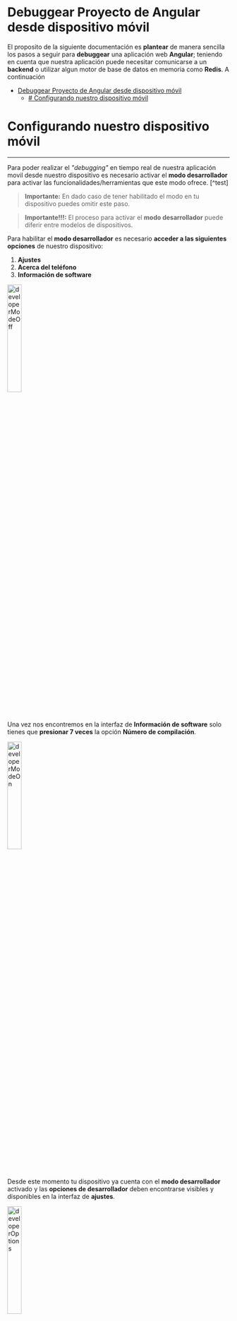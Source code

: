 # Debuggear Proyecto de Angular desde dispositivo móvil

El proposito de la siguiente documentación es **plantear** de manera sencilla los pasos a seguir para **debuggear** una aplicación web **Angular**; teniendo en cuenta que nuestra aplicación puede necesitar comunicarse a un **backend** o utilizar algun motor de base de datos en memoria como **Redis**. A continuación 

- [Debuggear Proyecto de Angular desde dispositivo móvil](#debuggear-proyecto-de-angular-desde-dispositivo-m%c3%b3vil)
  - [# Configurando nuestro dispositivo móvil](#h1-id%22configurando-nuestro-dispositivo-mc3b3vil-412%22configurando-nuestro-dispositivo-m%c3%b3vilh1)


# Configurando nuestro dispositivo móvil
---

Para poder realizar el *"debugging"* en tiempo real de nuestra aplicación movil desde nuestro dispositivo es necesario activar el **modo desarrollador** para activar las funcionalidades/herramientas que este modo ofrece. [^test]

> **Importante:** En dado caso de tener habilitado el modo en tu dispositivo puedes omitir este paso.

> **Importante!!!:** El proceso para activar el **modo desarrollador** puede diferir entre modelos de dispositivos.

Para habilitar el **modo desarrollador** es necesario **acceder a las siguientes opciones** de nuestro dispositivo:

1. **Ajustes**
2. **Acerca del teléfono**
3. **Información de software**

<!--![developerModeOff](resources/img/Screenshot_20200319-122937_Settings.jpg =150x50)-->

<img src="resources/img/Screenshot_20200319-122937_Settings.jpg" title="developerModeOff" width="25%" height="25%">

Una vez nos encontremos en la interfaz de **Información de software** solo tienes que **presionar 7 veces** la opción **Número de compilación**.

<img src="resources/img/Screenshot_20200319-122958_Settings.jpg" title="developerModeOn" width="25%" height="25%">

Desde este momento tu dispositivo ya cuenta con el **modo desarrollador** activado y las **opciones de desarrollador** deben encontrarse visibles y disponibles en la interfaz de **ajustes**.

<img src="resources/img/Screenshot_20200319-123017_Settings.jpg" title="developerOptions" width="25%" height="25%">
